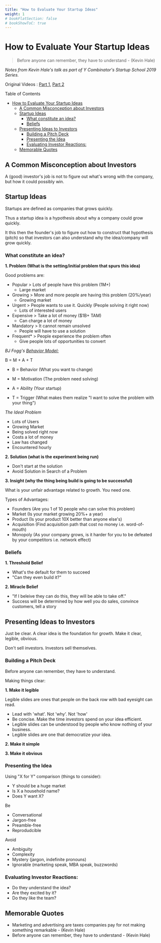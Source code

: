 ```yaml
---
title: "How to Evaluate Your Startup Ideas"
weight: 1
# bookFlatSection: false
# bookShowToC: true
---
```


# How to Evaluate Your Startup Ideas
> Before anyone can remember, they have to understand - (Kevin Hale)


*Notes from Kevin Hale's talk as part of Y Combinator's Startup School 2019 Series.* 

Original Videos : [Part 1](https://www.youtube.com/watch?v=DOtCl5PU8F0), [Part 2](https://www.youtube.com/watch?v=17XZGUX_9iM)

Table of Contents

- [How to Evaluate Your Startup Ideas](#how-to-evaluate-your-startup-ideas)
  - [A Common Misconception about Investors](#a-common-misconception-about-investors)
  - [Startup Ideas](#startup-ideas)
    - [What constitute an idea?](#what-constitute-an-idea)
    - [Beliefs](#beliefs)
  - [Presenting Ideas to Investors](#presenting-ideas-to-investors)
    - [Building a Pitch Deck](#building-a-pitch-deck)
    - [Presenting the Idea](#presenting-the-idea)
    - [Evaluating Investor Reactions:](#evaluating-investor-reactions)
  - [Memorable Quotes](#memorable-quotes)

## A Common Misconception about Investors

A (good) investor's job is not to figure out what's wrong with the company, but how it could possibly win.

## Startup Ideas
Startups are defined as companies that grows quickly. 

Thus a startup idea is a hypothesis about why a company could grow quickly. 

It this then the founder's job to figure out how to construct that hypothesis (pitch) so that investors can also understand why the idea/company will grow quickly.

### What constitute an idea?

**1. Problem (What is the setting/initial problem that spurs this idea)**

Good problems are:

- Popular > Lots of people have this problem (1M+)
  - Large market
- Growing > More and more people are having this problem (20%/year)
  - Growing market
- Urgent > People wants to use it. Quickly (People solving it right now)
  - Lots of interested users
- Expensive > Take a lot of money ($1B+ TAM)
  - Can charge a lot of money
- Mandatory > It cannot remain unsolved
  - People will have to use a solution
- Frequent* > People experience the problem often
  - Give people lots of opportunities to convert

_BJ Fogg's_ [_Behavior Model:_](https://www.behaviormodel.org/)

B = M + A + T

- B = Behavior (What you want to change)

- M = Motivation (The problem need solving)

- A = Ability (Your startup)

- T = Trigger (What makes them realize "I want to solve the problem with your thing") 

_The Ideal Problem_

- Lots of Users
- Growing Market
- Being solved right now
- Costs a lot of money
- Law has changed
- Encountered hourly

**2. Solution (what is the experiment being run)**

- Don't start at the solution
- Avoid Solution in Search of a Problem

**3. Insight (why the thing being build is going to be successful)**

What is your unfair advantage related to growth. You need one.

Types of Advantages:

- Founders (Are you 1 of 10 people who can solve this problem)
- Market (Is your market growing 20%+ a year)
- Product (Is your product 10X better than anyone else's)
- Acquisition (Find acquisition path that cost no money i.e. word-of-mouth)
- Monopoly (As your company grows, is it harder for you to be defeated by your competitors i.e. network effect)

### Beliefs

**1. Threshold Belief**
- What's the default for them to succeed
- "Can they even build it?"

**2. Miracle Belief**
- "If I beleive they can do this, they will be able to take off."
- Success will be determined by how well you do sales, convince customers, tell a story

## Presenting Ideas to Investors

Just be clear. A clear idea is the foundation for growth. Make it clear, legible, obvious.

Don't sell investors. Investors sell themselves.

### Building a Pitch Deck

Before anyone can remember, they have to understand.

Making things clear:

**1. Make it legible**

Legible slides are ones that people on the back row with bad eyesight can read. 

- Lead with 'what'. Not 'why'. Not 'how'
- Be concise. Make the time investors spend on your idea efficient.
- Legible slides can be understood by people who know nothing of your business.
- Legible slides are one that democratize your idea.

**2. Make it simple**


**3. Make it obvious**

### Presenting the Idea

Using "X for Y" comparison (things to consider):

- Y should be a huge market
- Is X a household name?
- Does Y want X?

Be

- Conversational
- Jargon-free
- Preamble-free
- Reprodudcible

Avoid

- Ambiguity
- Complexity
- Mystery (jargon, indefinite pronouns)
- Ignorable (marketing speak, MBA speak, buzzwords) 


### Evaluating Investor Reactions:

- Do they understand the idea?
- Are they excited by it?
- Do they like the team?

## Memorable Quotes


- Marketing and advertising are taxes companies pay for not making something remarkable - (Kevin Hale)
- Before anyone can remember, they have to understand - (Kevin Hale)